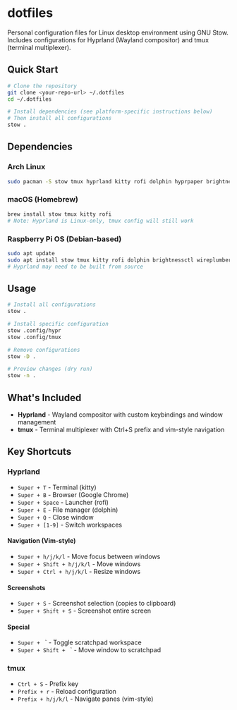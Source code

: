 # dotfiles

Personal configuration files for Linux desktop environment using GNU Stow. Includes configurations for Hyprland (Wayland compositor) and tmux (terminal multiplexer).

## Quick Start

```bash
# Clone the repository
git clone <your-repo-url> ~/.dotfiles
cd ~/.dotfiles

# Install dependencies (see platform-specific instructions below)
# Then install all configurations
stow .
```

## Dependencies

### Arch Linux
```bash
sudo pacman -S stow tmux hyprland kitty rofi dolphin hyprpaper brightnessctl wireplumber playerctl google-chrome grim slurp wl-clipboard
```

### macOS (Homebrew)
```bash
brew install stow tmux kitty rofi
# Note: Hyprland is Linux-only, tmux config will still work
```

### Raspberry Pi OS (Debian-based)
```bash
sudo apt update
sudo apt install stow tmux kitty rofi dolphin brightnessctl wireplumber-tools playerctl grim slurp wl-clipboard-tools
# Hyprland may need to be built from source
```

## Usage

```bash
# Install all configurations
stow .

# Install specific configuration
stow .config/hypr
stow .config/tmux

# Remove configurations
stow -D .

# Preview changes (dry run)
stow -n .
```

## What's Included

- **Hyprland** - Wayland compositor with custom keybindings and window management
- **tmux** - Terminal multiplexer with Ctrl+S prefix and vim-style navigation

## Key Shortcuts

### Hyprland
- `Super + T` - Terminal (kitty)
- `Super + B` - Browser (Google Chrome)
- `Super + Space` - Launcher (rofi)
- `Super + E` - File manager (dolphin)
- `Super + Q` - Close window
- `Super + [1-9]` - Switch workspaces

#### Navigation (Vim-style)
- `Super + h/j/k/l` - Move focus between windows
- `Super + Shift + h/j/k/l` - Move windows
- `Super + Ctrl + h/j/k/l` - Resize windows

#### Screenshots
- `Super + S` - Screenshot selection (copies to clipboard)
- `Super + Shift + S` - Screenshot entire screen

#### Special
- `Super + ` ` - Toggle scratchpad workspace
- `Super + Shift + ` ` - Move window to scratchpad

### tmux
- `Ctrl + S` - Prefix key
- `Prefix + r` - Reload configuration
- `Prefix + h/j/k/l` - Navigate panes (vim-style)